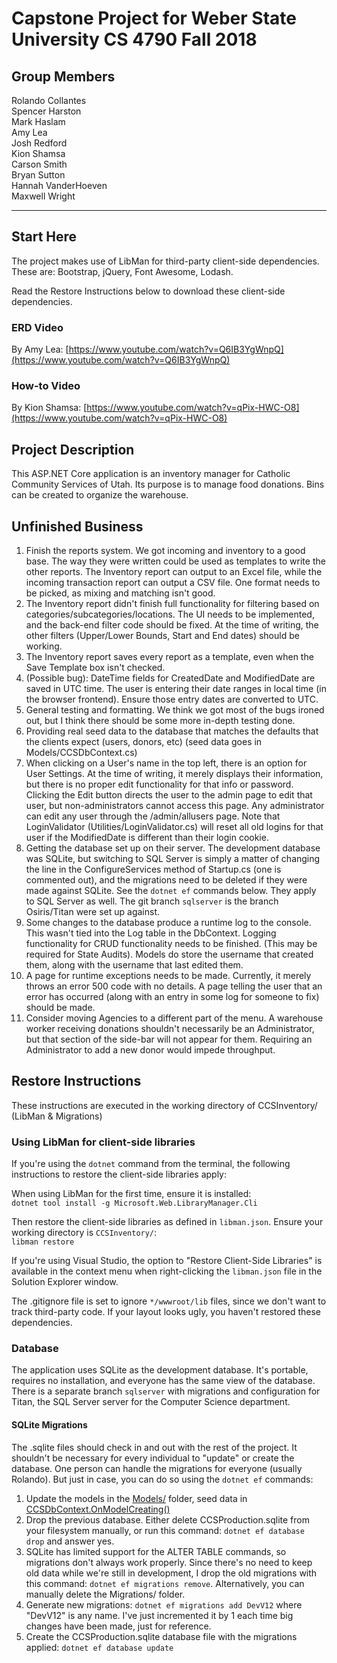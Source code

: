# Capstone Project for Weber State University CS 4790 Fall 2018

## Group Members

Rolando Collantes  
Spencer Harston  
Mark Haslam  
Amy Lea  
Josh Redford  
Kion Shamsa  
Carson Smith  
Bryan Sutton  
Hannah VanderHoeven  
Maxwell Wright

---

## Start Here

The project makes use of LibMan for third-party client-side dependencies.  These are: Bootstrap, jQuery, Font Awesome, Lodash.

Read the Restore Instructions below to download these client-side dependencies.

### ERD Video

By Amy Lea: [https://www.youtube.com/watch?v=Q6IB3YgWnpQ](https://www.youtube.com/watch?v=Q6IB3YgWnpQ)

### How-to Video

By Kion Shamsa: [https://www.youtube.com/watch?v=qPix-HWC-O8](https://www.youtube.com/watch?v=qPix-HWC-O8)

## Project Description

This ASP.NET Core application is an inventory manager for Catholic Community Services of Utah.  Its purpose is to manage food donations.  Bins can be created to organize the warehouse.

## Unfinished Business

1. Finish the reports system.  We got incoming and inventory to a good base. The way they were written could be used as templates to write the other reports.  The Inventory report can output to an Excel file, while the incoming transaction report can output a CSV file.  One format needs to be picked, as mixing and matching isn't good.
2. The Inventory report didn't finish full functionality for filtering based on categories/subcategories/locations.  The UI needs to be implemented, and the back-end filter code should be fixed.  At the time of writing, the other filters (Upper/Lower Bounds, Start and End dates) should be working.
3. The Inventory report saves every report as a template, even when the Save Template box isn't checked.
4. (Possible bug): DateTime fields for CreatedDate and ModifiedDate are saved in UTC time.  The user is entering their date ranges in local time (in the browser frontend).  Ensure those entry dates are converted to UTC.
5. General testing and formatting. We think we got most of the bugs ironed out, but I think there should be some more in-depth testing done.
6. Providing real seed data to the database that matches the defaults that the clients expect (users, donors, etc) (seed data goes in Models/CCSDbContext.cs)
7. When clicking on a User's name in the top left, there is an option for User Settings.  At the time of writing, it merely displays their information, but there is no proper edit functionality for that info or password.  Clicking the Edit button directs the user to the admin page to edit that user, but non-administrators cannot access this page.  Any administrator can edit any user through the /admin/allusers page.  Note that LoginValidator (Utilities/LoginValidator.cs) will reset all old logins for that user if the ModifiedDate is different than their login cookie.
8. Getting the database set up on their server.  The development database was SQLite, but switching to SQL Server is simply a matter of changing the line in the ConfigureServices method of Startup.cs (one is commented out), and the migrations need to be deleted if they were made against SQLite.  See the `dotnet ef` commands below.  They apply to SQL Server as well.  The git branch `sqlserver` is the branch Osiris/Titan were set up against.
9. Some changes to the database produce a runtime log to the console.  This wasn't tied into the Log table in the DbContext.  Logging functionality for CRUD functionality needs to be finished. (This may be required for State Audits).  Models do store the username that created them, along with the username that last edited them.
10. A page for runtime exceptions needs to be made.  Currently, it merely throws an error 500 code with no details.  A page telling the user that an error has occurred (along with an entry in some log for someone to fix) should be made.
11. Consider moving Agencies to a different part of the menu.  A warehouse worker receiving donations shouldn't necessarily be an Administrator, but that section of the side-bar will not appear for them.  Requiring an Administrator to add a new donor would impede throughput.

## Restore Instructions

These instructions are executed in the working directory of CCSInventory/ (LibMan & Migrations)

### Using LibMan for client-side libraries

If you're using the `dotnet` command from the terminal, the following instructions to restore the client-side libraries apply:

When using LibMan for the first time, ensure it is installed:  
`dotnet tool install -g Microsoft.Web.LibraryManager.Cli`

Then restore the client-side libraries as defined in `libman.json`.  Ensure your working directory is `CCSInventory/`:  
`libman restore`

If you're using Visual Studio, the option to "Restore Client-Side Libraries" is available in the context menu when right-clicking the `libman.json` file in the Solution Explorer window.

The .gitignore file is set to ignore `*/wwwroot/lib` files, since we don't want to track third-party code.  If your layout looks ugly, you haven't restored these dependencies.

### Database

The application uses SQLite as the development database.  It's portable, requires no installation, and everyone has the same view of the database.  There is a separate branch `sqlserver` with migrations and configuration for Titan, the SQL Server server for the Computer Science department.

#### SQLite Migrations

The .sqlite files should check in and out with the rest of the project. It shouldn't be necessary for every individual to "update" or create the database.  One person can handle the migrations for everyone (usually Rolando).  But just in case, you can do so using the `dotnet ef` commands:  

1. Update the models in the [Models/](CCSInventory/Models/) folder, seed data in [CCSDbContext.OnModelCreating()](CCSInventory/Models/CCSDbContext.cs)
2. Drop the previous database.  Either delete CCSProduction.sqlite from your filesystem manually, or run this command: `dotnet ef database drop` and answer yes.
3. SQLite has limited support for the ALTER TABLE commands, so migrations don't always work properly. Since there's no need to keep old data while we're still in development, I drop the old migrations with this command: `dotnet ef migrations remove`.  Alternatively, you can manually delete the Migrations/ folder.
4. Generate new migrations: `dotnet ef migrations add DevV12` where "DevV12" is any name.  I've just incremented it by 1 each time big changes have been made, just for reference.
5. Create the CCSProduction.sqlite database file with the migrations applied: `dotnet ef database update`
